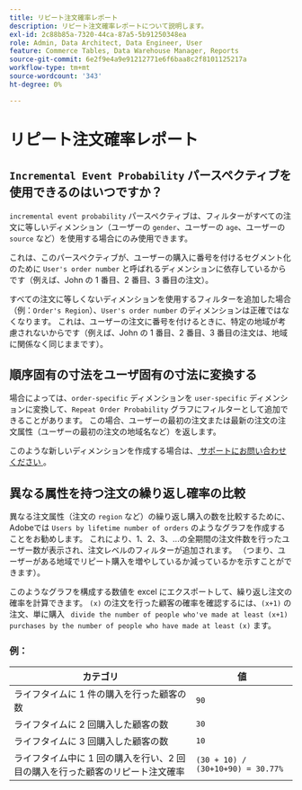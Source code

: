 ```yaml
---
title: リピート注文確率レポート
description: リピート注文確率レポートについて説明します。
exl-id: 2c88b85a-7320-44ca-87a5-5b91250348ea
role: Admin, Data Architect, Data Engineer, User
feature: Commerce Tables, Data Warehouse Manager, Reports
source-git-commit: 6e2f9e4a9e91212771e6f6baa8c2f8101125217a
workflow-type: tm+mt
source-wordcount: '343'
ht-degree: 0%

---
```


# リピート注文確率レポート

## `Incremental Event Probability` パースペクティブを使用できるのはいつですか？

`incremental event probability` パースペクティブは、フィルターがすべての注文に等しいディメンション（ユーザーの `gender`、ユーザーの `age`、ユーザーの `source` など）を使用する場合にのみ使用できます。

これは、このパースペクティブが、ユーザーの購入に番号を付けるセグメント化のために `User's order number` と呼ばれるディメンションに依存しているからです（例えば、John の 1 番目、2 番目、3 番目の注文）。

すべての注文に等しくないディメンションを使用するフィルターを追加した場合（例：`Order's Region`）、`User's order number` のディメンションは正確ではなくなります。 これは、ユーザーの注文に番号を付けるときに、特定の地域が考慮されないからです（例えば、John の 1 番目、2 番目、3 番目の注文は、地域に関係なく同じままです）。

## 順序固有の寸法をユーザ固有の寸法に変換する

場合によっては、`order-specific` ディメンションを `user-specific` ディメンションに変換して、`Repeat Order Probability` グラフにフィルターとして追加できることがあります。 この場合、ユーザーの最初の注文または最新の注文の注文属性（ユーザーの最初の注文の地域名など）を返します。

このような新しいディメンションを作成する場合は、[ サポートにお問い合わせください ](https://experienceleague.adobe.com/docs/commerce-knowledge-base/kb/troubleshooting/miscellaneous/mbi-service-policies.html)。

## 異なる属性を持つ注文の繰り返し確率の比較

異なる注文属性（注文の `region` など）の繰り返し購入の数を比較するために、Adobeでは `Users by lifetime number of orders` のようなグラフを作成することをお勧めします。 これにより、1、2、3、...の全期間の注文件数を行ったユーザー数が表示され、注文レベルのフィルターが追加されます。 （つまり、ユーザーがある地域でリピート購入を増やしているか減っているかを示すことができます）。

このようなグラフを構成する数値を excel にエクスポートして、繰り返し注文の確率を計算できます。 `(x)` の注文を行った顧客の確率を確認するには、`(x+1)` の注文、単に購入 ` divide the number of people who've made at least (x+1) purchases by the number of people who have made at least (x)` ます。

### 例：

| カテゴリ | 値 |
|---|---|
| ライフタイムに 1 件の購入を行った顧客の数 | `90` |
| ライフタイムに 2 回購入した顧客の数 | `30` |
| ライフタイムに 3 回購入した顧客の数 | `10` |
| ライフタイム中に 1 回の購入を行い、2 回目の購入を行った顧客のリピート注文確率 | `(30 + 10) / (30+10+90) = 30.77%` |
